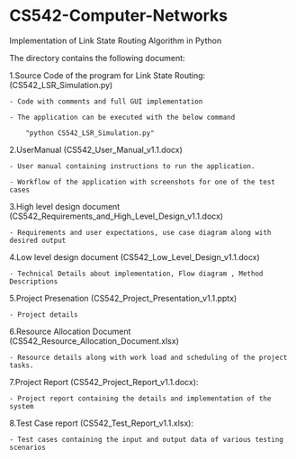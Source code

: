 # CS542-Computer-Networks
Implementation of Link State Routing Algorithm in Python

The directory contains the following document:

1.Source Code of the program for Link State Routing: (CS542_LSR_Simulation.py)

	- Code with comments and full GUI implementation
	
	- The application can be executed with the below command
	
		"python CS542_LSR_Simulation.py"

2.UserManual (CS542_User_Manual_v1.1.docx)

	- User manual containing instructions to run the application.
	
	- Workflow of the application with screenshots for one of the test cases

3.High level design document (CS542_Requirements_and_High_Level_Design_v1.1.docx)

	- Requirements and user expectations, use case diagram along with desired output 

4.Low level design document (CS542_Low_Level_Design_v1.1.docx)

	- Technical Details about implementation, Flow diagram , Method Descriptions 

5.Project Presenation (CS542_Project_Presentation_v1.1.pptx)

	- Project details 

6.Resource Allocation Document (CS542_Resource_Allocation_Document.xlsx)

	- Resource details along with work load and scheduling of the project tasks.

7.Project Report (CS542_Project_Report_v1.1.docx):

	- Project report containing the details and implementation of the system

8.Test Case report (CS542_Test_Report_v1.1.xlsx):

	- Test cases containing the input and output data of various testing scenarios
